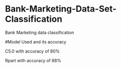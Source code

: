 # Bank-Marketing-Data-Set-Classification
Bank Marketing data classification

#Model Used and its accuracy

C5.0 with accuracy of 80%

Rpart with accuracy of 88%
